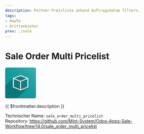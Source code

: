 ```yaml
---
description: Partner-Preisliste anhand Auftragsdatum filtern.
tags:
- HowTo
- Drittanbieter
prev: ./sale
---
```

# Sale Order Multi Pricelist
![icon_oms_box](assets/icon_oms_box.png)

{{ $frontmatter.description }}

Technischer Name: `sale_order_multi_pricelist`\
Repository: <https://github.com/Mint-System/Odoo-Apps-Sale-Workflow/tree/14.0/sale_order_multi_pricelist>
